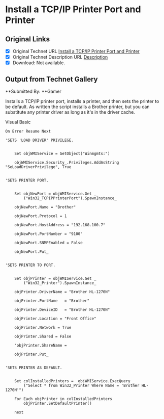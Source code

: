 # Install a TCP/IP Printer Port and Printer

## Original Links

- [x] Original Technet URL [Install a TCP/IP Printer Port and Printer](https://gallery.technet.microsoft.com/41a4c996-b7f7-4d58-808d-2acac20ddbf7)
- [x] Original Technet Description URL [Description](https://gallery.technet.microsoft.com/41a4c996-b7f7-4d58-808d-2acac20ddbf7/description)
- [x] Download: Not available.

## Output from Technet Gallery

**Submitted By: **Gamer

Installs a TCP/IP printer port, installs a printer, and then sets the printer to be default. As written the script installs a Brother printer, but you can substitute any printer driver as long as it's in the driver cache.

Visual Basic

```
On Error Resume Next

'SETS 'LOAD DRIVER' PRIVILEGE.


    Set objWMIService = GetObject("Winmgmts:")

    objWMIService.Security_.Privileges.AddAsString "SeLoadDriverPrivilege", True


'SETS PRINTER PORT.


    Set objNewPort = objWMIService.Get _
        ("Win32_TCPIPPrinterPort").SpawnInstance_

    objNewPort.Name = "Brother"

    objNewPort.Protocol = 1

    objNewPort.HostAddress = "192.168.100.7"

    objNewPort.PortNumber = "9100"

    objNewPort.SNMPEnabled = False

    objNewPort.Put_


'SETS PRINTER TO PORT.


    Set objPrinter = objWMIService.Get _
        ("Win32_Printer").SpawnInstance_

    objPrinter.DriverName = "Brother HL-1270N"

    objPrinter.PortName   = "Brother"

    objPrinter.DeviceID   = "Brother HL-1270N"

    objPrinter.Location = "Front Office"

    objPrinter.Network = True

    objPrinter.Shared = False

    'objPrinter.ShareName =

    objPrinter.Put_


'SETS PRINTER AS DEFAULT.


    Set colInstalledPrinters =  objWMIService.ExecQuery _
        ("Select * from Win32_Printer Where Name = 'Brother HL-1270N'")

    For Each objPrinter in colInstalledPrinters
        objPrinter.SetDefaultPrinter()

    next
```


